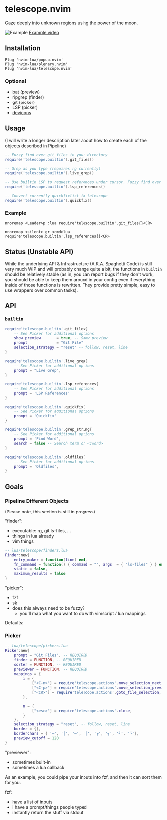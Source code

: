 # telescope.nvim

Gaze deeply into unknown regions using the power of the moon.

![Example](https://raw.githubusercontent.com/tjdevries/media.repo/master/telescope.nvim/simple_rg_v1.gif)
[Example video](https://www.youtube.com/watch?v=65AVwHZflsU)

## Installation

```vim
Plug 'nvim-lua/popup.nvim'
Plug 'nvim-lua/plenary.nvim'
Plug 'nvim-lua/telescope.nvim'
```

### Optional

- bat (preview)
- ripgrep (finder)
- git (picker)
- LSP (picker)
- [devicons](https://github.com/kyazdani42/nvim-web-devicons)

## Usage

(I will write a longer description later about how to create each of the objects described in Pipeline)

```lua
-- Fuzzy find over git files in your directory
require('telescope.builtin').git_files()

-- Grep as you type (requires rg currently)
require('telescope.builtin').live_grep()

-- Use builtin LSP to request references under cursor. Fuzzy find over results.
require('telescope.builtin').lsp_references()

-- Convert currently quickfixlist to telescope
require('telescope.builtin').quickfix()
```

### Example

```vimscript
nnoremap <Leader>p :lua require'telescope.builtin'.git_files{}<CR>
```

```vimscript
nnoremap <silent> gr <cmd>lua require'telescope.builtin'.lsp_references{}<CR>
```

## Status (Unstable API)

While the underlying API & Infrastructure (A.K.A. Spaghetti Code) is still very much WIP and
will probably change quite a bit, the functions in `builtin` should be relatively stable (as
in, you can report bugs if they don't work, you should be able to keep them around in your config
even if everything inside of those functions is rewritten. They provide pretty simple, easy to use
wrappers over common tasks).

## API

### `builtin`

```lua
require'telescope.builtin'.git_files{
	-- See Picker for additional options
	show_preview       = true, -- Show preview
	prompt             = "Git File",
	selection_strategy = "reset" -- follow, reset, line
}
```

```lua
require'telescope.builtin'.live_grep{
	-- See Picker for additional options
	prompt = "Live Grep",
}
```

```lua
require'telescope.builtin'.lsp_references{
	-- See Picker for additional options
	prompt = 'LSP References'
}
```

```lua
require'telescope.builtin'.quickfix{
	-- See Picker for additional options
	prompt = 'Quickfix'
}
```

```lua
require'telescope.builtin'.grep_string{
	-- See Picker for additional options
	prompt = 'Find Word',
	search = false -- Search term or <cword>
}
```

```lua
require'telescope.builtin'.oldfiles{
	-- See Picker for additional options
	prompt = 'Oldfiles',
}
```

## Goals

### Pipeline Different Objects

(Please note, this section is still in progress)

"finder":

- executable: rg, git ls-files, ...
- things in lua already
- vim things

```lua
-- lua/telescope/finders.lua
Finder:new{
	entry_maker = function(line) end,
	fn_command = function() { command = "", args  = { "ls-files" } } end,
	static = false,
	maximum_results = false
}
```

"picker":

- fzf
- sk
- does this always need to be fuzzy?
  - you'll map what you want to do with vimscript / lua mappings

Defaults:

### Picker

```lua
-- lua/telescope/pickers.lua
Picker:new{
	prompt = "Git Files", -- REQUIRED
	finder = FUNCTION, -- REQUIRED
	sorter = FUNCTION, -- REQUIRED
	previewer = FUNCTION, -- REQUIRED
	mappings = {
		i = {
			["<C-n>"] = require'telescope.actions'.move_selection_next,
			["<C-p>"] = require'telescope.actions'.move_selection_previous,
			["<CR>"] = require'telescope.actions'.goto_file_selection,
		},

		n = {
			["<esc>"] = require'telescope.actions'.close,
		}
	},
	selection_strategy = "reset", -- follow, reset, line
	border = {},
	borderchars = { '─', '│', '─', '│', '┌', '┐', '┘', '└'},
	preview_cutoff = 120
}
```

"previewer":

- sometimes built-in
- sometimes a lua callback

As an example, you could pipe your inputs into fzf, and then it can sort them for you.

fzf:

- have a list of inputs
- i have a prompt/things people typed
- instantly return the stuff via stdout
